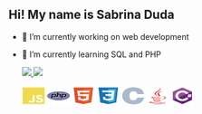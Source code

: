 ## Hi! My name is Sabrina Duda

- 🔭 I’m currently working on web development
- 🌱 I’m currently learning SQL and PHP

  <div>
    <a href="https://github.com/SabrinaDudaa">
      <img height="180em" src="https://github-readme-stats.vercel.app/api?username=SabrinaDudaa&show_icons=true&hide=contribs,prs&cache_seconds=86400&theme=github_dark"/>
       <img height="180em" src="https://github-readme-stats.vercel.app/api/top-langs/?username=SabrinaDudaa&layout=compact&langs_count=16&theme=github_dark"/>
    </a>
  </div>

  <div style="display: inline_block"><br>
  <img align="center" alt="Sabs-Js" height="30" width="40" src="https://raw.githubusercontent.com/devicons/devicon/master/icons/javascript/javascript-plain.svg">
  <img align="center" alt="Sabs-PHP" height="30" width="40" src="https://raw.githubusercontent.com/devicons/devicon/master/icons/php/php-original.svg">
  <img align="center" alt="Sabs-HTML" height="30" width="40" src="https://raw.githubusercontent.com/devicons/devicon/master/icons/html5/html5-original.svg">
  <img align="center" alt="Sabs-CSS" height="30" width="40" src="https://raw.githubusercontent.com/devicons/devicon/master/icons/css3/css3-original.svg">
  <img align="center" alt="Sabs-C" height="30" width="40" src="https://raw.githubusercontent.com/devicons/devicon/master/icons/c/c-original.svg">
  <img align="center" alt="Sabs-Java" height="30" width="40" src="https://github.com/devicons/devicon/blob/master/icons/java/java-plain.svg">
  <img align="center" alt="Sabs-csharp" height="30" width="40" src="https://raw.githubusercontent.com/devicons/devicon/master/icons/csharp/csharp-original.svg">
</div>

